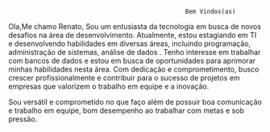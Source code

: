                                                      Bem Vindos(as)
                                                               
Ola,Me chamo Renato, Sou um entusiasta da tecnologia em busca de novos desafios na área de desenvolvimento. Atualmente, estou estagiando em TI e desenvolvendo habilidades em diversas áreas, incluindo programação, administração de sistemas, análise de dados . Tenho interesse em trabalhar com bancos de dados e estou em busca de oportunidades para aprimorar minhas habilidades nesta área. Com dedicação e comprometimento, busco crescer profissionalmente e contribuir para o sucesso de projetos em empresas que valorizem o trabalho em equipe e a inovação.


Sou versátil e comprometido no que faço além de possuir boa comunicação e trabalho em equipe, bom desempenho ao trabalhar com metas e sob pressão.
